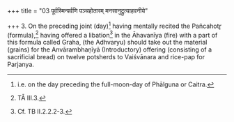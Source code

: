+++
title = "03 पूर्वस्मिन्पर्वणि पञ्चहोतारम् मनसानुद्रुत्याहवनीये"

+++
3. On the preceding joint (day)[^1] having mentally recited the Pañcahotr̥ (formula),[^2] having offered a libation[^3] in the Āhavanīya (fire) with a part of this formula called Graha, (the Adhvaryu) should take out the material (grains) for the Anvārambhaṇīyā (Introductory) offering (consisting of a sacrificial bread) on twelve potsherds to Vaiśvānara and rice-pap for Parjanya.   


[^1]: i.e. on the day preceding the full-moon-day of Phālguna or Caitra.  

[^2]: TĀ III.3.  

[^3]: Cf. TB II.2.2.2-3.  

[^4]: This offering is to be performed only by those who are going to perform the Cāturmāsya-sacrifices for the first time. 
